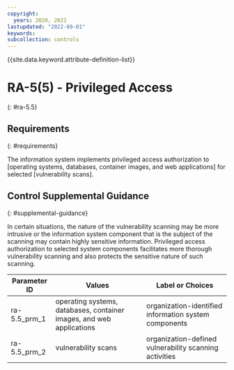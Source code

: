 ```yaml
---
copyright:
  years: 2020, 2022
lastupdated: "2022-09-01"
keywords: 
subcollection: controls
---
```



{{site.data.keyword.attribute-definition-list}}


# RA-5(5) - Privileged Access
{: #ra-5.5}

## Requirements
{: #requirements}

The information system implements privileged access authorization to [operating systems, databases, container images, and web applications] for selected [vulnerability scans].

## Control Supplemental Guidance
{: #supplemental-guidance}

In certain situations, the nature of the vulnerability scanning may be more intrusive or the information system component that is the subject of the scanning may contain highly sensitive information. Privileged access authorization to selected system components facilitates more thorough vulnerability scanning and also protects the sensitive nature of such scanning.

| Parameter ID | Values | Label or Choices |
|---|---|---|
| ra-5.5_prm_1 | operating systems, databases, container images, and web applications | organization-identified information system components |
| ra-5.5_prm_2 | vulnerability scans | organization-defined vulnerability scanning activities |